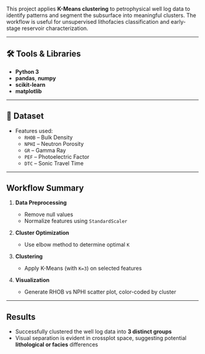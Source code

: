 This project applies **K-Means clustering** to petrophysical well log data to identify patterns and segment the subsurface into meaningful clusters. The workflow is useful for unsupervised lithofacies classification and early-stage reservoir characterization.

---

## 🛠️ Tools & Libraries

- **Python 3**
- **pandas**, **numpy**
- **scikit-learn**
- **matplotlib**

---

## 📁 Dataset

- Features used:
  - `RHOB` – Bulk Density  
  - `NPHI` – Neutron Porosity  
  - `GR` – Gamma Ray  
  - `PEF` – Photoelectric Factor  
  - `DTC` – Sonic Travel Time

---

## Workflow Summary

1. **Data Preprocessing**  
   - Remove null values  
   - Normalize features using `StandardScaler`

2. **Cluster Optimization**  
   - Use elbow method to determine optimal `K`

3. **Clustering**  
   - Apply K-Means (with `K=3`) on selected features

4. **Visualization**  
   - Generate RHOB vs NPHI scatter plot, color-coded by cluster

---

## Results

- Successfully clustered the well log data into **3 distinct groups**
- Visual separation is evident in crossplot space, suggesting potential **lithological or facies** differences
